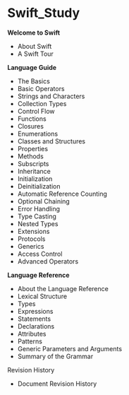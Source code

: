 # Swift_Study

**Welcome to Swift**
* About Swift
* A Swift Tour

**Language Guide**
* The Basics
* Basic Operators
* Strings and Characters
* Collection Types
* Control Flow
* Functions
* Closures
* Enumerations
* Classes and Structures
* Properties
* Methods
* Subscripts
* Inheritance
* Initialization
* Deinitialization
* Automatic Reference Counting
* Optional Chaining
* Error Handling
* Type Casting
* Nested Types
* Extensions
* Protocols
* Generics
* Access Control
* Advanced Operators

**Language Reference**
* About the Language Reference
* Lexical Structure
* Types
* Expressions
* Statements
* Declarations
* Attributes
* Patterns
* Generic Parameters and Arguments
* Summary of the Grammar

Revision History
* Document Revision History
